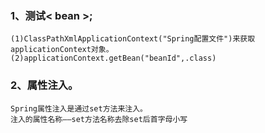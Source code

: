 ### 1、测试< bean >;
	
	(1)ClassPathXmlApplicationContext("Spring配置文件")来获取applicationContext对象。
	(2)applicationContext.getBean("beanId",.class)  
### 2、属性注入。
	Spring属性注入是通过set方法来注入。
	注入的属性名称——set方法名称去除set后首字母小写